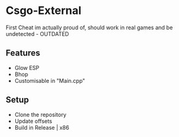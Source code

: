 # Csgo-External
First Cheat im actually proud of, should work in real games and be undetected - OUTDATED

## Features
- Glow ESP
- Bhop
- Customisable in "Main.cpp"

## Setup
- Clone the repository
- Update offsets
- Build in Release | x86
